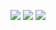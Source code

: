 [![](https://img.shields.io/badge/python-3.7-blue.svg?logo=python&logoColor=white)](https://pypi.python.org/pypi/ansicolortags/)
[![](https://img.shields.io/badge/GATK-3.8%20%7C%204.1.0.0-red.svg)](https://pypi.python.org/pypi/ansicolortags/)
[![](https://img.shields.io/badge/CoAdapTree-UBC-blue.svg)](https://pypi.python.org/pypi/ansicolortags/)
